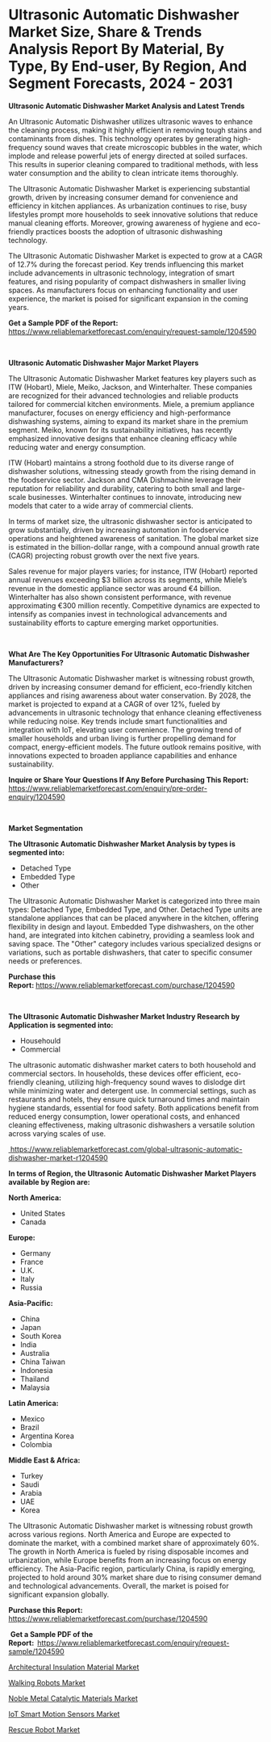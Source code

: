 <p><h1>Ultrasonic Automatic Dishwasher Market Size, Share & Trends Analysis Report By Material, By Type, By End-user, By Region, And Segment Forecasts, 2024 - 2031</h1></p><p><strong>Ultrasonic Automatic Dishwasher Market Analysis and Latest Trends</strong></p>
<p><p>An Ultrasonic Automatic Dishwasher utilizes ultrasonic waves to enhance the cleaning process, making it highly efficient in removing tough stains and contaminants from dishes. This technology operates by generating high-frequency sound waves that create microscopic bubbles in the water, which implode and release powerful jets of energy directed at soiled surfaces. This results in superior cleaning compared to traditional methods, with less water consumption and the ability to clean intricate items thoroughly.</p><p>The Ultrasonic Automatic Dishwasher Market is experiencing substantial growth, driven by increasing consumer demand for convenience and efficiency in kitchen appliances. As urbanization continues to rise, busy lifestyles prompt more households to seek innovative solutions that reduce manual cleaning efforts. Moreover, growing awareness of hygiene and eco-friendly practices boosts the adoption of ultrasonic dishwashing technology. </p><p>The Ultrasonic Automatic Dishwasher Market is expected to grow at a CAGR of 12.7% during the forecast period. Key trends influencing this market include advancements in ultrasonic technology, integration of smart features, and rising popularity of compact dishwashers in smaller living spaces. As manufacturers focus on enhancing functionality and user experience, the market is poised for significant expansion in the coming years.</p></p>
<p><strong>Get a Sample PDF of the Report:&nbsp;</strong> <a href="https://www.reliablemarketforecast.com/enquiry/request-sample/1204590?utm_campaign=1130&utm_medium=2&utm_source=Github&utm_content=ia&utm_term=16102024&utm_id=ultrasonic-automatic-dishwasher">https://www.reliablemarketforecast.com/enquiry/request-sample/1204590</a></p>
<p>&nbsp;</p>
<p><strong>Ultrasonic Automatic Dishwasher Major Market Players</strong></p>
<p><p>The Ultrasonic Automatic Dishwasher Market features key players such as ITW (Hobart), Miele, Meiko, Jackson, and Winterhalter. These companies are recognized for their advanced technologies and reliable products tailored for commercial kitchen environments. Miele, a premium appliance manufacturer, focuses on energy efficiency and high-performance dishwashing systems, aiming to expand its market share in the premium segment. Meiko, known for its sustainability initiatives, has recently emphasized innovative designs that enhance cleaning efficacy while reducing water and energy consumption.</p><p>ITW (Hobart) maintains a strong foothold due to its diverse range of dishwasher solutions, witnessing steady growth from the rising demand in the foodservice sector. Jackson and CMA Dishmachine leverage their reputation for reliability and durability, catering to both small and large-scale businesses. Winterhalter continues to innovate, introducing new models that cater to a wide array of commercial clients.</p><p>In terms of market size, the ultrasonic dishwasher sector is anticipated to grow substantially, driven by increasing automation in foodservice operations and heightened awareness of sanitation. The global market size is estimated in the billion-dollar range, with a compound annual growth rate (CAGR) projecting robust growth over the next five years.</p><p>Sales revenue for major players varies; for instance, ITW (Hobart) reported annual revenues exceeding $3 billion across its segments, while Miele’s revenue in the domestic appliance sector was around €4 billion. Winterhalter has also shown consistent performance, with revenue approximating €300 million recently. Competitive dynamics are expected to intensify as companies invest in technological advancements and sustainability efforts to capture emerging market opportunities.</p></p>
<p>&nbsp;</p>
<p><strong>What Are The Key Opportunities For Ultrasonic Automatic Dishwasher Manufacturers?</strong></p>
<p><p>The Ultrasonic Automatic Dishwasher market is witnessing robust growth, driven by increasing consumer demand for efficient, eco-friendly kitchen appliances and rising awareness about water conservation. By 2028, the market is projected to expand at a CAGR of over 12%, fueled by advancements in ultrasonic technology that enhance cleaning effectiveness while reducing noise. Key trends include smart functionalities and integration with IoT, elevating user convenience. The growing trend of smaller households and urban living is further propelling demand for compact, energy-efficient models. The future outlook remains positive, with innovations expected to broaden appliance capabilities and enhance sustainability.</p></p>
<p><strong>Inquire or Share Your Questions If Any Before Purchasing This Report:</strong> <a href="https://www.reliablemarketforecast.com/enquiry/pre-order-enquiry/1204590?utm_campaign=1130&utm_medium=2&utm_source=Github&utm_content=ia&utm_term=16102024&utm_id=ultrasonic-automatic-dishwasher">https://www.reliablemarketforecast.com/enquiry/pre-order-enquiry/1204590</a></p>
<p>&nbsp;</p>
<p><strong>Market Segmentation</strong></p>
<p><strong>The Ultrasonic Automatic Dishwasher Market Analysis by types is segmented into:</strong></p>
<p><ul><li>Detached Type</li><li>Embedded Type</li><li>Other</li></ul></p>
<p><p>The Ultrasonic Automatic Dishwasher Market is categorized into three main types: Detached Type, Embedded Type, and Other. Detached Type units are standalone appliances that can be placed anywhere in the kitchen, offering flexibility in design and layout. Embedded Type dishwashers, on the other hand, are integrated into kitchen cabinetry, providing a seamless look and saving space. The "Other" category includes various specialized designs or variations, such as portable dishwashers, that cater to specific consumer needs or preferences.</p></p>
<p><strong>Purchase this Report:&nbsp;</strong><a href="https://www.reliablemarketforecast.com/purchase/1204590?utm_campaign=1130&utm_medium=2&utm_source=Github&utm_content=ia&utm_term=16102024&utm_id=ultrasonic-automatic-dishwasher">https://www.reliablemarketforecast.com/purchase/1204590</a></p>
<p>&nbsp;</p>
<p><strong>The Ultrasonic Automatic Dishwasher Market Industry Research by Application is segmented into:</strong></p>
<p><ul><li>Househould</li><li>Commercial</li></ul></p>
<p><p>The ultrasonic automatic dishwasher market caters to both household and commercial sectors. In households, these devices offer efficient, eco-friendly cleaning, utilizing high-frequency sound waves to dislodge dirt while minimizing water and detergent use. In commercial settings, such as restaurants and hotels, they ensure quick turnaround times and maintain hygiene standards, essential for food safety. Both applications benefit from reduced energy consumption, lower operational costs, and enhanced cleaning effectiveness, making ultrasonic dishwashers a versatile solution across varying scales of use.</p></p>
<p><a href="https://www.reliablemarketforecast.com/global-ultrasonic-automatic-dishwasher-market-r1204590?utm_campaign=1130&utm_medium=2&utm_source=Github&utm_content=ia&utm_term=16102024&utm_id=ultrasonic-automatic-dishwasher">&nbsp;https://www.reliablemarketforecast.com/global-ultrasonic-automatic-dishwasher-market-r1204590</a></p>
<p><strong>In terms of Region, the Ultrasonic Automatic Dishwasher Market Players available by Region are:</strong></p>
<p>
    <p> <strong> North America: </strong>
        <ul>
            <li>United States</li>
            <li>Canada</li>
        </ul>
        </p> 
    <p> <strong> Europe: </strong>
        <ul>
            <li>Germany</li>
            <li>France</li>
            <li>U.K.</li>
            <li>Italy</li>
            <li>Russia</li>
        </ul>
        </p> 
    <p> <strong> Asia-Pacific: </strong>
        <ul>
            <li>China</li>
            <li>Japan</li>
            <li>South Korea</li>
            <li>India</li>
            <li>Australia</li>
            <li>China Taiwan</li>
            <li>Indonesia</li>
            <li>Thailand</li>
            <li>Malaysia</li>
        </ul>
        </p> 
    <p> <strong> Latin America: </strong>
        <ul>
            <li>Mexico</li>
            <li>Brazil</li>
            <li>Argentina Korea</li>
            <li>Colombia</li>
        </ul>
        </p> 
    <p> <strong> Middle East & Africa: </strong>
        <ul>
            <li>Turkey</li>
            <li>Saudi</li>
            <li>Arabia</li>
            <li>UAE</li>
            <li>Korea</li>
        </ul>
    </p>
    </p>
<p><p>The Ultrasonic Automatic Dishwasher market is witnessing robust growth across various regions. North America and Europe are expected to dominate the market, with a combined market share of approximately 60%. The growth in North America is fueled by rising disposable incomes and urbanization, while Europe benefits from an increasing focus on energy efficiency. The Asia-Pacific region, particularly China, is rapidly emerging, projected to hold around 30% market share due to rising consumer demand and technological advancements. Overall, the market is poised for significant expansion globally.</p></p>
<p><strong>Purchase this Report: </strong><a href="https://www.reliablemarketforecast.com/purchase/1204590?utm_campaign=1130&utm_medium=2&utm_source=Github&utm_content=ia&utm_term=16102024&utm_id=ultrasonic-automatic-dishwasher">https://www.reliablemarketforecast.com/purchase/1204590</a></p>
<p>&nbsp;<strong>Get a Sample PDF of the Report:&nbsp;&nbsp;</strong><a href="https://www.reliablemarketforecast.com/enquiry/request-sample/1204590?utm_campaign=1130&utm_medium=2&utm_source=Github&utm_content=ia&utm_term=16102024&utm_id=ultrasonic-automatic-dishwasher">https://www.reliablemarketforecast.com/enquiry/request-sample/1204590</a></p>
<p><strong></strong></p>
<p><p><a href="https://github.com/brookiqhurne/Market-Research-Report-List-1/blob/main/architectural-insulation-material-market.md?utm_campaign=1130&utm_medium=2&utm_source=Github&utm_content=ia&utm_term=16102024&utm_id=ultrasonic-automatic-dishwasher">Architectural Insulation Material Market</a></p><p><a href="https://issuu.com/reportprime-2/docs/walking-robots-market-size-2030.ppt_06e1fcd52a0a74?utm_campaign=1130&utm_medium=2&utm_source=Github&utm_content=ia&utm_term=16102024&utm_id=ultrasonic-automatic-dishwasher">Walking Robots Market</a></p><p><a href="https://github.com/diedrer4btm/Market-Research-Report-List-1/blob/main/noble-metal-catalytic-materials-market.md?utm_campaign=1130&utm_medium=2&utm_source=Github&utm_content=ia&utm_term=16102024&utm_id=ultrasonic-automatic-dishwasher">Noble Metal Catalytic Materials Market</a></p><p><a href="https://www.linkedin.com/pulse/iot-smart-motion-sensors-market-share-size-trends-industry-t8qbf?utm_campaign=1130&utm_medium=2&utm_source=Github&utm_content=ia&utm_term=16102024&utm_id=ultrasonic-automatic-dishwasher">IoT Smart Motion Sensors Market</a></p><p><a href="https://issuu.com/reportprime-2/docs/rescue-robot-market-size-2030.pptx_cb8f3c85210580?utm_campaign=1130&utm_medium=2&utm_source=Github&utm_content=ia&utm_term=16102024&utm_id=ultrasonic-automatic-dishwasher">Rescue Robot Market</a></p></p>